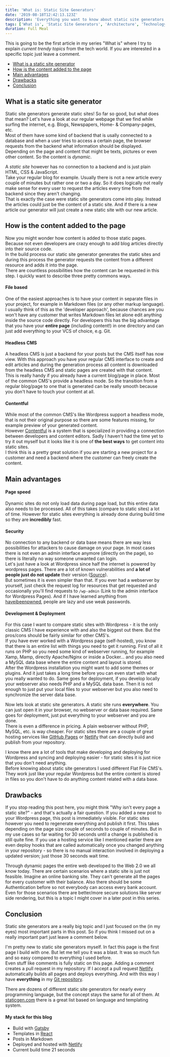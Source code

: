 ```yaml
---
title: 'What is: Static Site Generators'
date: '2019-08-18T12:42:13.123Z'
description: 'Everything you want to know about static site generators. What are they? How do they work? What does static mean?'
tags: ['What is', 'Static Site Generators', 'Architecture', 'Technology']
duration: Full Meal
---
```


This is going to be the first article in my series "What is" where I try to explain _current trendy topics_ from the
tech world. If you are interested in a specific topic just leave a comment.

- [What is a static site generator](#what-is-a-static-site-generator)
- [How is the content added to the page](#how-is-the-content-added-to-the-page)
- [Main advantages](#main-advantages)
- [Drawbacks](#drawbacks)
- [Conclusion](#conclusion)

## What is a static site generator

Static site generators generate static sites! So far so good, but what does that mean? Let's have a look at our regular
webpage that we find while surfing the internet, e.g. Blogs, Newspapers, Home- & Company-pages, etc.  
Most of them have some kind of backend that is usally connected to a database and when a user tries to access a certain page,
the browser requests from the backend what information should be displayed. Depending on the page and content that might
be texts, pictures or even other content. So the content is _dynamic_.

A _static site_ however has no connection to a backend and is just plain HTML, CSS & JavaScript.  
Take your regular blog for example. Usually there is not a new article every couple of minutes but rather one or two a day.
So it does logically not really make sense for every user to request the articles every time from the backend since
they aren't changing.  
That is exactly the case were static site generators come into play. Instead the articles could just be the content of a static site.
And if there is a new article our generator will just create a new static site with our new article.

## How is the content added to the page

Now you might wonder how content is added to those static pages. Because not even developers are crazy enough to add blog articles
directly into their source code.  
In the build process our static site generator generates the static sites and during this process the
generator requests the content from a different resource and adds it into the page.  
There are countless possibilities how the content can be requested in this step. I quickly want to describe three pretty commons ways.

#### File based

One of the easiest approaches is to have your content in separate files in your project, for example in Markdown files
(or any other markup language).  
I usually think of this as the 'developer approach', because chances are you won't have any customer that writes Markdown
files let alone edit anything inside the source code directly. For developers this has the big advantage that you have your
**entire page** (including content!) in one directory and can just add everything to your VCS of choice, e.g. Git.

#### Headless CMS

A headless CMS is just a backend for your posts but the CMS itself has now view. With this approach you have your regular
CMS interface to create and edit articles and during the generation process all content is downloaded from the headless CMS
and static pages are created with that content.  
This is really handy if you already have a current blog/page in place. Most of the common CMS's provide a headless mode.
So the transition from a regular blog/page to one that is generated can be really smooth because you don't have to touch your
content at all.

#### Contentful

While most of the common CMS's like Wordpress support a headless mode, that is not their original purpose so there are
some features missing, for example preview of your generated content.  
However [Contentful](https://www.contentful.com/) is a system that is specialized in providing a connection between developers
and content editors. Sadly I haven't had the time yet to try it out myself but it looks like it is one of **the best ways**
to get content into static sites.  
I think this is a pretty great solution if you are starting a new project for a customer and need a backend where
the customer can freely create the content.

## Main advantages

#### Page speed

Dynamic sites do not only load data during page load, but this entire data also needs to be processed. All of this takes
(compare to static sites) a lot of time. However for static sites everything is already done during build time so they
are **incredibly** fast.

#### Security

No connection to any backend or data base means there are way less possibilities for attackers to cause damage on your
page. In most cases there is not even an admin interface anymore (directly on the page), so there is literally no way someone
unwanted can login.  
Let's just have a look at Wordpress since half the internet is powered by wordpress pages. There are a lot of known
vulnerabilities and **a lot of people just do not update** their version ([Source](https://www.wpwhitesecurity.com/statistics-70-percent-wordpress-installations-vulnerable/)).  
But sometimes it is even simpler than that. If you ever had a webserver by yourself, just check the request log for resources that
get requested and occasionally you'll find requests to `/wp-admin` (Link to the admin interface for Wordpress Pages).
And if I have learned anything from [haveibeenpwned](https://haveibeenpwned.com/Passwords),
people are lazy and use weak passwords.

#### Development & Deployment

For this case I want to compare static sites with Wordpress - it is the only classic CMS I have experience with and also the biggest
out there. But the pros/cons should be fairly similar for other CMS's.  
If you have ever worked with a Wordpress page (self-hosted), you know that there is an entire list with things
you need to get it running. First of all it runs on PHP so you need some kind of webserver running, for example Xamp, Mamp,
directly Apache/Nginx or inside a Docker... and you also need a MySQL data base where the entire content and layout is stored.  
After the Wordpress installation you
might want to add some themes or plugins. And it just takes a long time before you can even start with what you really wanted
to do. Same goes for deployment, if you develop locally your webserver also needs PHP and a MySQL data base. Then it is not
enough to just put your local files to your webserver but you also need to synchronize the server data base.

Now lets look at static site generators. A static site runs **everywhere**. You can just open it in your browser, no webserver
or data base required. Same goes for deployment, just put everything to your webserver and you are done.  
There is even a difference in pricing. A plain webserver without PHP, MySQL, etc. is way cheaper. For static sites there
are a couple of great hosting services like [GitHub Pages]() or [Netlify](htts://netlify.com) that can directly build and
publish from your repository.

I know there are a lot of tools that make developing and deploying for Wordpress and syncing and deploying easier - for
static sites it is just nice that you don't need anything.  
Before knowing about static site generators I used different Flat File CMS's. They work just like your regular Wordpress but
the entire content is stored in files so you don't have to do anything content related with a data base.

## Drawbacks

If you stop reading this post here, you might think "Why isn't every page a static site?" - and that's actually a fair
question. If you added a new post to your Wordpress page, this post is immediately visible. For static sites however you
need to regenerate everything and publish it first. This takes depending on the page size couple of seconds to couple of
minutes. But in my use cases so far waiting for 30 seconds until a change is published is still quite fine. If you use a
hosting service like I mentioned earlier there are even deploy hooks that are called automatically once you changed anything
in your repository - so there is no manual interaction involved in deploying a updated version; just those 30 seconds
wait time.

Through dynamic pages the entire web developed to the Web 2.0 we all know today. There are certain scenarios where a
static site is just not feasible. Imagine an online banking site. They can't generate all the pages for every customer with
their balance. Also there should be some Authentication before so not everybody can access every bank account.  
Even for those scenarios there are better/more secure solutions like server side rendering, but this is a topic I might cover
in a later post in this series.

## Conclusion

Static site generators are a really big topic and I just focused on the (in my eyes) most important parts in this post.
So if you think I missed out on a really important part just leave a comment below.

I'm pretty new to static site generators myself. In fact this page is the first page I build with one. But let me tell you
it was a blast. It was so much fun and so easy compared to everything I used before.  
Even stuff like comments is fully static on this page. Adding a comment creates a pull request in my repository. If I accept
a pull request [Netlify](htts://netlify.com) automatically builds all pages and deploys everything. And with this way I
have **everything** in my [Git repository](https://github.com/ngehlert/developapa).

There are dozens of different static site generators for nearly every programming language, but the concept stays the same
for all of them. At [staticgen.com](https://www.staticgen.com/) there is a great list based on language and templating
system.

#### My stack for this blog

- Build with [Gatsby](https://www.gatsbyjs.org)
- Templates in [React](http://reactjs.org)
- Posts in Markdown
- Deployed and hosted with [Netlify](htts://netlify.com)
- Current build time 21 seconds
